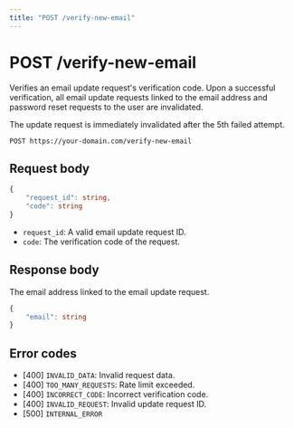```yaml
---
title: "POST /verify-new-email"
---
```


# POST /verify-new-email

Verifies an email update request's verification code. Upon a successful verification, all email update requests linked to the email address and password reset requests to the user are invalidated.

The update request is immediately invalidated after the 5th failed attempt.

```
POST https://your-domain.com/verify-new-email
```

## Request body

```ts
{
    "request_id": string,
    "code": string
}
```

- `request_id`: A valid email update request ID.
- `code`: The verification code of the request.

## Response body

The email address linked to the email update request.

```ts
{
    "email": string
}
```

## Error codes

- [400] `INVALID_DATA`: Invalid request data.
- [400] `TOO_MANY_REQUESTS`: Rate limit exceeded.
- [400] `INCORRECT_CODE`: Incorrect verification code.
- [400] `INVALID_REQUEST`: Invalid update request ID.
- [500] `INTERNAL_ERROR`
